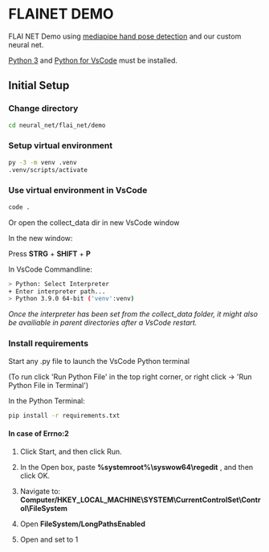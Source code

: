 # FLAINET DEMO

FLAI NET Demo using [mediapipe hand pose detection](https://google.github.io/mediapipe/solutions/hands.html) and our custom neural net.

[Python 3](https://www.python.org/downloads/) and [Python for VsCode](https://marketplace.visualstudio.com/items?itemName=ms-python.python) must be installed.

## Initial Setup

### Change directory

```bash
cd neural_net/flai_net/demo
```

### Setup virtual environment

```bash
py -3 -m venv .venv
.venv/scripts/activate
```

### Use virtual environment in VsCode

```bash
code .
```

Or open the collect_data dir in new VsCode window

In the new window:

Press **STRG** + **SHIFT** + **P**

In VsCode Commandline:

```bash
> Python: Select Interpreter
+ Enter interpreter path...
> Python 3.9.0 64-bit ('venv':venv)
```

*Once the interpreter has been set from the collect_data folder, it might also be availiable in parent directories after a VsCode restart.*

### Install requirements

Start any .py file to launch the VsCode Python terminal

(To run click 'Run Python File' in the top right corner, or right click -> 'Run Python File in Terminal')

In the Python Terminal:

```bash
pip install -r requirements.txt
```

#### In case of Errno:2

1. Click Start, and then click Run.
2. In the Open box, paste **%systemroot%\syswow64\regedit** , and then click OK.

3. Navigate to:
**Computer/HKEY_LOCAL_MACHINE\SYSTEM\CurrentControlSet\Control\FileSystem**

4. Open **FileSystem/LongPathsEnabled**

5. Open and set to 1

